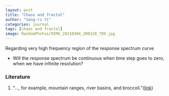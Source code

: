 ```yaml
---
layout: post
title: "Chaos and fractal"
author: "Sang-ri Yi"
categories: journal
tags: [chaos and fractal]
image: RandomPhotos/OIMG_20210304_200120_789.jpg
---
```


Regarding very high frequency region of the response spectrum curve

- Will the response spectrum be continuous when time step goes to zero, when we have infinite resolution?

### Literature

1. "..., for example, mountain ranges, river basins, and broccoli."([link](https://physics.qc.cuny.edu/uploads/14/articles/Two%20Lessons%20from%20Fractals%20and%20Chaos.pdf))
